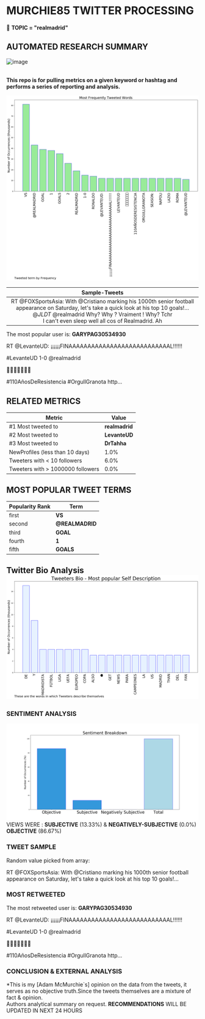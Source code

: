 # MURCHIE85 TWITTER PROCESSING 
&#x1F34E; **TOPIC = "realmadrid"**

## AUTOMATED RESEARCH SUMMARY

![image](https://marketingplatform.google.com/about/static/images/gmp/analytics-smb-benefit.jpg)
<br></br>
<div class="alert alert-block alert-danger"><b> This repo is for pulling metrics on a given keyword or hashtag and performs a series of reporting and analysis.</b></div>



![image](TWEETS.png)



|                **Sample-Tweets**        |
| :-------------: |
| <div class="alert alert-block alert-warning">RT @FOXSportsAsia: With @Cristiano marking his 1000th senior football appearance on Saturday, let's take a quick look at his top 10 goals!…</div> <div class="alert alert-block alert-success">@_JLDT_ @realmadrid Why? Why ? Vraiment ! Why? Tchr</div> <div class="alert alert-block alert-info">I can't even sleep well all cos of Realmadrid. Ah</div> |
The most popular user is: **GARYPAG30534930**
<div class="alert alert-block alert-danger"> RT @LevanteUD: ¡¡¡¡¡¡FINAAAAAAAAAAAAAAAAAAAAAAAAAAAL!!!!!!

#LevanteUD 1-0 @realmadrid 

🎉🎉🎉🎉🎉🎉🎉

#110AñosDeResistencia #OrgullGranota http…</div>

## RELATED METRICS<br>
| Metric | Value |
| ------------- | ------------- |
| #1 Most tweeted to  | **realmadrid** |
| #2 Most tweeted to  | **LevanteUD** |
| #3 Most tweeted to  | **DrTahha** |
| NewProfiles (less than 10 days) | 1.0%  |
| Tweeters with < 10 followers  | 6.0%|
| Tweeters with > 1000000 followers  | 0.0%  |



## MOST POPULAR TWEET TERMS 


| Popularity Rank  | Term |
| ------------- | ------------- |
| first  | **VS**  |
| second  | **@REALMADRID**  |
| third  | **GOAL** |
| fourth  | **1**  |
| fifth  | **GOALS**  |


## Twitter Bio Analysis![image](BIO.png)
### SENTIMENT ANALYSIS
![image](sentiment.png)
VIEWS WERE : **SUBJECTIVE**  (13.33%) & **NEGATIVELY-SUBJECTIVE** (0.0%) **OBJECTIVE** (86.67%)

### TWEET SAMPLE 
Random value picked from array: 

<div class="alert alert-block alert-info">RT @FOXSportsAsia: With @Cristiano marking his 1000th senior football appearance on Saturday, let's take a quick look at his top 10 goals!…</div>

### MOST RETWEETED 

The most retweeted user is: **GARYPAG30534930**

<div class="alert alert-block alert-danger"> RT @LevanteUD: ¡¡¡¡¡¡FINAAAAAAAAAAAAAAAAAAAAAAAAAAAL!!!!!!

#LevanteUD 1-0 @realmadrid 

🎉🎉🎉🎉🎉🎉🎉

#110AñosDeResistencia #OrgullGranota http…</div>

### CONCLUSION & EXTERNAL ANALYSIS

*This is my [Adam McMurchie`s] opinion on the data from the tweets, it serves as no objective truth.Since the tweets themselves are a mixture of fact & opinion.<br>
Authors analytical summary on request.
**RECOMMENDATIONS** WILL BE UPDATED IN NEXT  24 HOURS <br>